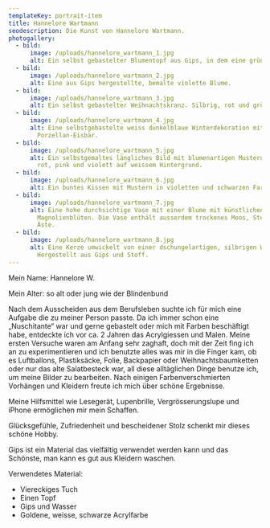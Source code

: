 ```yaml
---
templateKey: portrait-item
title: Hannelore Wartmann
seodescription: Die Kunst von Hannelore Wartmann.
photogallery:
  - bild:
      image: /uploads/hannelore_wartmann_1.jpg
      alt: Ein selbst gebastelter Blumentopf aus Gips, in dem eine grüne Blume steckt.
  - bild:
      image: /uploads/hannelore_wartmann_2.jpg
      alt: Eine aus Gips hergestellte, bemalte violette Blume.
  - bild:
      image: /uploads/hannelore_wartmann_3.jpg
      alt: Ein selbst gebastelter Weihnachtskranz. Silbrig, rot und grün.
  - bild:
      image: /uploads/hannelore_wartmann_4.jpg
      alt: Eine selbstgebastelte weiss dunkelblaue Winterdekoration mit einem weissen
        Porzellan-Eisbär.
  - bild:
      image: /uploads/hannelore_wartmann_5.jpg
      alt: Ein selbstgemaltes längliches Bild mit blumenartigen Mustern in den Farben
        rot, pink und violett auf weissem Hintergrund.
  - bild:
      image: /uploads/hannelore_wartmann_6.jpg
      alt: Ein buntes Kissen mit Mustern in violetten und schwarzen Farben.
  - bild:
      image: /uploads/hannelore_wartmann_7.jpg
      alt: Eine hohe durchsichtige Vase mit einer Blume mit künstlichen
        Magnolienblüten. Die Vase enthält ausserdem trockenes Moos, Steine und
        Äste.
  - bild:
      image: /uploads/hannelore_wartmann_8.jpg
      alt: Eine Kerze umwickelt von einer dschungelartigen, silbrigen Wand.
        Hergestellt aus Gips und Stoff.
---
```

Mein Name: Hannelore W.

Mein Alter: so alt oder jung wie der Blindenbund

Nach dem Ausscheiden aus dem Berufsleben suchte ich für mich eine Aufgabe die zu meiner Person passte. Da ich immer schon eine „Nuschitante“ war und gerne gebastelt oder mich mit Farben beschäftigt habe, entdeckte ich vor ca. 2 Jahren das Acrylgiessen und Malen. Meine ersten Versuche waren am Anfang sehr zaghaft, doch mit der Zeit fing ich an zu experimentieren und ich benutzte alles was mir in die Finger kam, ob es Luftballons, Plastiksäcke, Folie, Backpapier oder Weihnachtsbaumketten oder nur das alte Salatbesteck war, all diese alltäglichen Dinge benutze ich, um meine Bilder zu bearbeiten. Nach einigen Farbenverschmierten Vorhängen und Kleidern freute ich mich über schöne Ergebnisse.

Meine Hilfsmittel wie Lesegerät, Lupenbrille, Vergrösserungslupe und iPhone ermöglichen mir mein Schaffen.

Glücksgefühle, Zufriedenheit und bescheidener Stolz schenkt mir dieses schöne Hobby.

Gips ist ein Material das vielfältig verwendet werden kann und das Schönste, man kann es gut aus Kleidern waschen.

Verwendetes Material:

* Viereckiges Tuch
* Einen Topf
* Gips und Wasser
* Goldene, weisse, schwarze  Acrylfarbe
